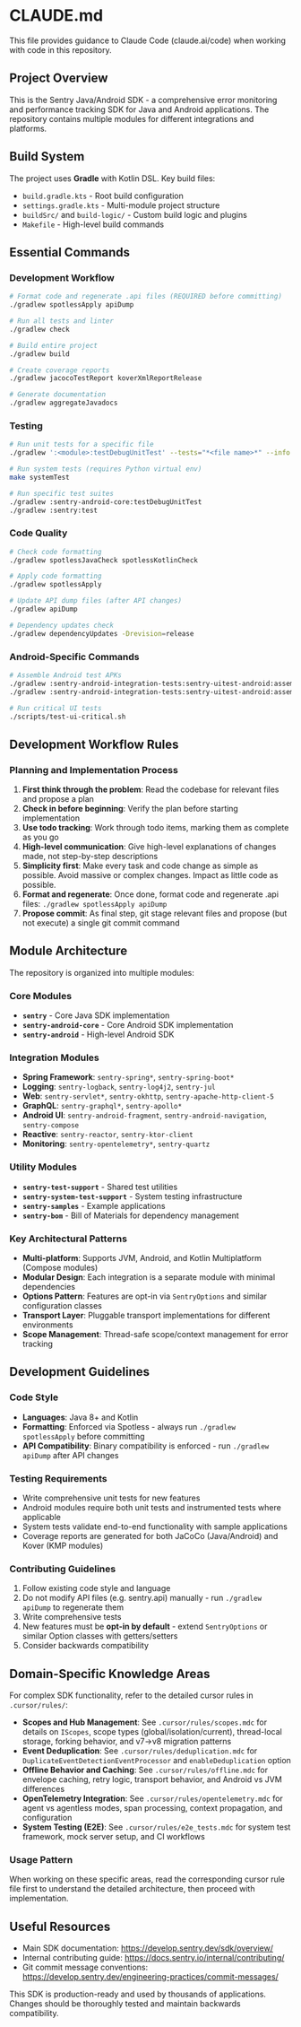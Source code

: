 # CLAUDE.md

This file provides guidance to Claude Code (claude.ai/code) when working with code in this repository.

## Project Overview

This is the Sentry Java/Android SDK - a comprehensive error monitoring and performance tracking SDK for Java and Android applications. The repository contains multiple modules for different integrations and platforms.

## Build System

The project uses **Gradle** with Kotlin DSL. Key build files:
- `build.gradle.kts` - Root build configuration
- `settings.gradle.kts` - Multi-module project structure
- `buildSrc/` and `build-logic/` - Custom build logic and plugins
- `Makefile` - High-level build commands

## Essential Commands

### Development Workflow
```bash
# Format code and regenerate .api files (REQUIRED before committing)
./gradlew spotlessApply apiDump

# Run all tests and linter
./gradlew check

# Build entire project
./gradlew build

# Create coverage reports
./gradlew jacocoTestReport koverXmlReportRelease

# Generate documentation
./gradlew aggregateJavadocs
```

### Testing
```bash
# Run unit tests for a specific file
./gradlew ':<module>:testDebugUnitTest' --tests="*<file name>*" --info

# Run system tests (requires Python virtual env)
make systemTest

# Run specific test suites
./gradlew :sentry-android-core:testDebugUnitTest
./gradlew :sentry:test
```

### Code Quality
```bash
# Check code formatting
./gradlew spotlessJavaCheck spotlessKotlinCheck

# Apply code formatting
./gradlew spotlessApply

# Update API dump files (after API changes)
./gradlew apiDump

# Dependency updates check
./gradlew dependencyUpdates -Drevision=release
```

### Android-Specific Commands
```bash
# Assemble Android test APKs
./gradlew :sentry-android-integration-tests:sentry-uitest-android:assembleRelease
./gradlew :sentry-android-integration-tests:sentry-uitest-android:assembleAndroidTest -DtestBuildType=release

# Run critical UI tests
./scripts/test-ui-critical.sh
```

## Development Workflow Rules

### Planning and Implementation Process
1. **First think through the problem**: Read the codebase for relevant files and propose a plan
2. **Check in before beginning**: Verify the plan before starting implementation
3. **Use todo tracking**: Work through todo items, marking them as complete as you go
4. **High-level communication**: Give high-level explanations of changes made, not step-by-step descriptions
5. **Simplicity first**: Make every task and code change as simple as possible. Avoid massive or complex changes. Impact as little code as possible.
6. **Format and regenerate**: Once done, format code and regenerate .api files: `./gradlew spotlessApply apiDump`
7. **Propose commit**: As final step, git stage relevant files and propose (but not execute) a single git commit command

## Module Architecture

The repository is organized into multiple modules:

### Core Modules
- **`sentry`** - Core Java SDK implementation
- **`sentry-android-core`** - Core Android SDK implementation
- **`sentry-android`** - High-level Android SDK

### Integration Modules
- **Spring Framework**: `sentry-spring*`, `sentry-spring-boot*`
- **Logging**: `sentry-logback`, `sentry-log4j2`, `sentry-jul`
- **Web**: `sentry-servlet*`, `sentry-okhttp`, `sentry-apache-http-client-5`
- **GraphQL**: `sentry-graphql*`, `sentry-apollo*`
- **Android UI**: `sentry-android-fragment`, `sentry-android-navigation`, `sentry-compose`
- **Reactive**: `sentry-reactor`, `sentry-ktor-client`
- **Monitoring**: `sentry-opentelemetry*`, `sentry-quartz`

### Utility Modules  
- **`sentry-test-support`** - Shared test utilities
- **`sentry-system-test-support`** - System testing infrastructure
- **`sentry-samples`** - Example applications
- **`sentry-bom`** - Bill of Materials for dependency management

### Key Architectural Patterns
- **Multi-platform**: Supports JVM, Android, and Kotlin Multiplatform (Compose modules)
- **Modular Design**: Each integration is a separate module with minimal dependencies
- **Options Pattern**: Features are opt-in via `SentryOptions` and similar configuration classes
- **Transport Layer**: Pluggable transport implementations for different environments
- **Scope Management**: Thread-safe scope/context management for error tracking

## Development Guidelines

### Code Style
- **Languages**: Java 8+ and Kotlin
- **Formatting**: Enforced via Spotless - always run `./gradlew spotlessApply` before committing
- **API Compatibility**: Binary compatibility is enforced - run `./gradlew apiDump` after API changes

### Testing Requirements
- Write comprehensive unit tests for new features
- Android modules require both unit tests and instrumented tests where applicable
- System tests validate end-to-end functionality with sample applications
- Coverage reports are generated for both JaCoCo (Java/Android) and Kover (KMP modules)

### Contributing Guidelines
1. Follow existing code style and language
2. Do not modify API files (e.g. sentry.api) manually - run `./gradlew apiDump` to regenerate them
3. Write comprehensive tests
4. New features must be **opt-in by default** - extend `SentryOptions` or similar Option classes with getters/setters
5. Consider backwards compatibility

## Domain-Specific Knowledge Areas

For complex SDK functionality, refer to the detailed cursor rules in `.cursor/rules/`:

- **Scopes and Hub Management**: See `.cursor/rules/scopes.mdc` for details on `IScopes`, scope types (global/isolation/current), thread-local storage, forking behavior, and v7→v8 migration patterns
- **Event Deduplication**: See `.cursor/rules/deduplication.mdc` for `DuplicateEventDetectionEventProcessor` and `enableDeduplication` option
- **Offline Behavior and Caching**: See `.cursor/rules/offline.mdc` for envelope caching, retry logic, transport behavior, and Android vs JVM differences
- **OpenTelemetry Integration**: See `.cursor/rules/opentelemetry.mdc` for agent vs agentless modes, span processing, context propagation, and configuration
- **System Testing (E2E)**: See `.cursor/rules/e2e_tests.mdc` for system test framework, mock server setup, and CI workflows

### Usage Pattern
When working on these specific areas, read the corresponding cursor rule file first to understand the detailed architecture, then proceed with implementation.

## Useful Resources

- Main SDK documentation: https://develop.sentry.dev/sdk/overview/
- Internal contributing guide: https://docs.sentry.io/internal/contributing/
- Git commit message conventions: https://develop.sentry.dev/engineering-practices/commit-messages/

This SDK is production-ready and used by thousands of applications. Changes should be thoroughly tested and maintain backwards compatibility.

